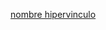 [nombre hipervinculo](https://chequeado.com/el-explicador/publicidad-electoral-en-que-candidatos-se-esta-invirtiendo-mas-para-promocionarlos-en-google/)
